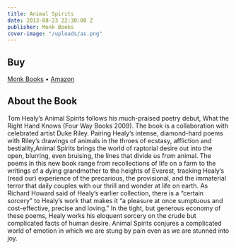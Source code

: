 ```yaml
---
title: Animal Spirits
date: 2013-08-23 22:30:00 Z
publisher: Monk Books
cover-image: "/uploads/as.png"
---
```


## Buy

[Monk Books](http://monk-books.com/animalspirits/) &bull; [Amazon](http://monk-books.com/animalspirits/)

## About the Book

Tom Healy’s Animal Spirits follows his much-praised poetry debut, What the Right Hand Knows (Four Way Books 2009).  The book is a collaboration with celebrated artist Duke Riley. Pairing Healy’s intense, diamond-hard poems with Riley’s drawings of animals in the throes of ecstasy, affliction and bestiality,Animal Spirits brings the world of raptorial desire out into the open, blurring, even bruising, the lines that divide us from animal. The poems in this new book range from recollections of life on a farm to the writings of a dying grandmother to the heights of Everest, tracking Healy’s (read our) experience of the precarious, the provisional, and the immaterial terror that daily couples with our thrill and wonder at life on earth. As Richard Howard said of Healy’s earlier collection, there is a “certain sorcery” to Healy’s work that makes it “a pleasure at once sumptuous and cost-effective, precise and loving.” In the tight, but generous economy of these poems, Healy works his eloquent sorcery on the crude but complicated facts of human desire. Animal Spirits conjures a complicated world of emotion in which we are stung by pain even as we are stunned into joy.
